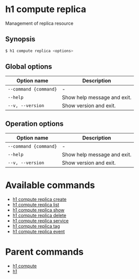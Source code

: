 
# h1 compute replica

Management of replica resource

## Synopsis

```bash
$ h1 compute replica <options>
```

## Global options

| Option name               | Description                 |
| ------------------------- | --------------------------- |
| ```--command {command}``` | -                           |
| ```--help```              | Show help message and exit. |
| ```--v, --version```      | Show version and exit.      |

## Operation options

| Option name               | Description                 |
| ------------------------- | --------------------------- |
| ```--command {command}``` | -                           |
| ```--help```              | Show help message and exit. |
| ```--v, --version```      | Show version and exit.      |

# Available commands

* [h1 compute replica create](./create/README.md)
* [h1 compute replica list](./list/README.md)
* [h1 compute replica show](./show/README.md)
* [h1 compute replica delete](./delete/README.md)
* [h1 compute replica service](./service/README.md)
* [h1 compute replica tag](./tag/README.md)
* [h1 compute replica event](./event/README.md)

# Parent commands

* [h1 compute](./../README.md)
* [h1](./../../README.md)
